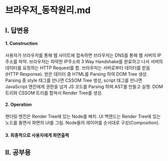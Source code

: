 # 브라우저_동작원리.md
## I. 답변용
#### 1. Construction
사용자가 브라우저를 통해 웹 사이트에 접속하면 브라우저는 DNS를 통해 웹 서버의 IP주소를 파악.
브라우저는 파악한 IP주소와 3 Way Handshake를 완료하고 나서 서버의 데이터를 요청하는 HTTP Request를 함.
브라우저는 서버로부터 데이터를 받음(HTTP Response). 받은 데이터 중 HTML를 Parsing 하여 DOM Tree 생성.
Parsing 중 style 태그를 만나면 CSSOM Tree 생성, script 태그를 만나면 JavaScript 엔진에게 권한을 넘겨
JS 코드를 Parsing 하여 AST를 만들고 실행. DOM 트리와 CSSOM 트리를 합쳐서 Render Tree를 생성.
#### 2. Operation
랜더링 엔진은 Render Tree에 있는 Node를 배치. UI 백엔드는 Render Tree에 있는 노드를 돌면서 화면의 UI를 그림.
Node들의 레이어를 순서대로 구성(Composition).
#### 3. 최종적으로 사용자에게 화면출력
## II. 공부용